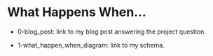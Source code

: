 # What Happens When...

* 0-blog_post: link to my blog post answering the project question.

* 1-what_happen_when_diagram: link to my schema.
